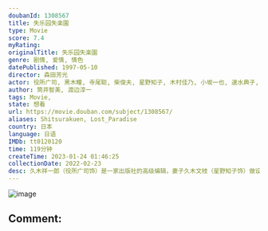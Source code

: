```yaml
---
doubanId: 1308567
title: 失乐园失楽園
type: Movie
score: 7.4
myRating: 
originalTitle: 失乐园失楽園
genre: 剧情, 爱情, 情色
datePublished: 1997-05-10
director: 森田芳光
actor: 役所广司, 黑木瞳, 寺尾聪, 柴俊夫, 星野知子, 木村佳乃, 小坂一也, 速水典子, 原千晶, 村上淳
author: 筒井智美, 渡边淳一
tags: Movie, 
state: 想看
url: https://movie.douban.com/subject/1308567/
aliases: Shitsurakuen, Lost_Paradise
country: 日本
language: 日语
IMDb: tt0120120
time: 119分钟
createTime: 2023-01-24 01:46:25
collectionDate: 2022-02-23
desc: 久木祥一郎（役所广司饰）是一家出版社的高级编辑，妻子久木文枝（星野知子饰）做设计陶制品，已成年的女儿在医院工作，很少回家。祥一朗感到家庭生活乏味，夫妻间总是客客气气。祥一郎有个情人，业余书法教师松原...
---
```


![image](p2157654546.jpg)

Comment: 
---

